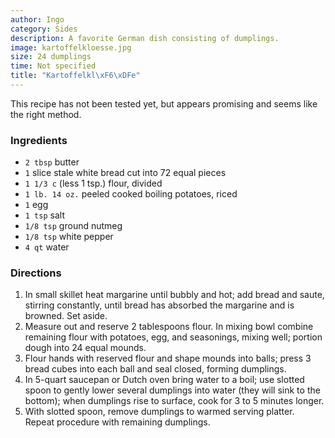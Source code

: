 ```yaml
---
author: Ingo
category: Sides
description: A favorite German dish consisting of dumplings.
image: kartoffelkloesse.jpg
size: 24 dumplings
time: Not specified
title: "Kartoffelkl\xF6\xDFe"
---
```


This recipe has not been tested yet, but appears promising and seems like the right method.

### Ingredients

* `2 tbsp` butter
* `1` slice stale white bread cut into 72 equal pieces
* `1 1/3 c` (less 1 tsp.) flour, divided
* `1 lb. 14 oz.` peeled cooked boiling potatoes, riced
* `1` egg
* `1 tsp` salt
* `1/8 tsp` ground nutmeg
* `1/8 tsp` white pepper
* `4 qt` water

### Directions

1. In small skillet heat margarine until bubbly and hot; add bread and saute, stirring constantly, until bread has absorbed the margarine and is browned. Set aside. 
2. Measure out and reserve 2 tablespoons flour. In mixing bowl combine remaining flour with potatoes, egg, and seasonings, mixing well; portion dough into 24 equal mounds. 
3. Flour hands with reserved flour and shape mounds into balls; press 3 bread cubes into each ball and seal closed, forming dumplings.
4. In 5-quart saucepan or Dutch oven bring water to a boil; use slotted spoon to gently lower several dumplings into water (they will sink to the bottom); when dumplings rise to surface, cook for 3 to 5 minutes longer. 
5. With slotted spoon, remove dumplings to warmed serving platter. Repeat procedure with remaining dumplings.